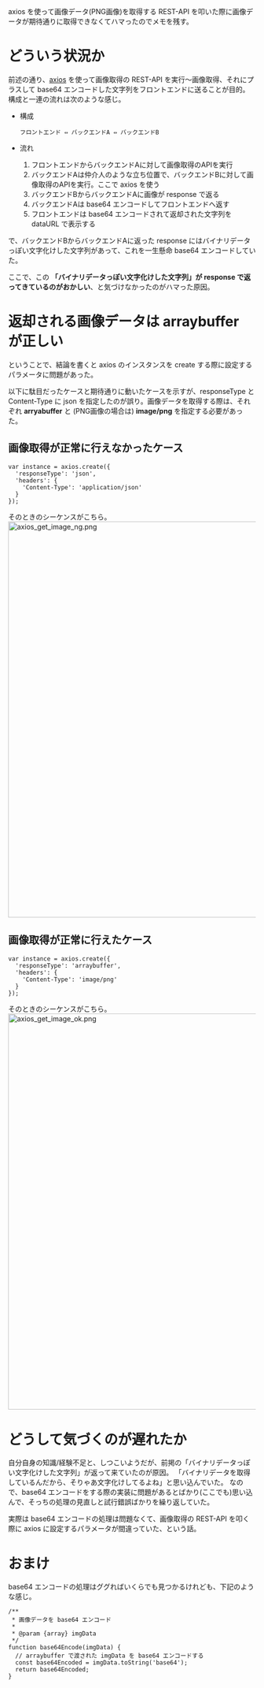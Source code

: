 axios を使って画像データ(PNG画像)を取得する REST-API を叩いた際に画像データが期待通りに取得できなくてハマったのでメモを残す。

# どういう状況か
前述の通り、[axios](https://github.com/axios/axios) を使って画像取得の REST-API を実行～画像取得、それにプラスして base64 エンコードした文字列をフロントエンドに送ることが目的。
構成と一連の流れは次のような感じ。

* 構成

    ```:構成
    フロントエンド ⇔ バックエンドA ⇔ バックエンドB
    ```
* 流れ
  1. フロントエンドからバックエンドAに対して画像取得のAPIを実行
  1. バックエンドAは仲介人のような立ち位置で、バックエンドBに対して画像取得のAPIを実行。ここで axios を使う
  1. バックエンドBからバックエンドAに画像が response で返る
  1. バックエンドAは base64 エンコードしてフロントエンドへ返す
  1. フロントエンドは base64 エンコードされて返却された文字列を dataURL で表示する

で、バックエンドBからバックエンドAに返った response にはバイナリデータっぽい文字化けした文字列があって、これを一生懸命 base64 エンコードしていた。

ここで、この **「バイナリデータっぽい文字化けした文字列」が response で返ってきているのがおかしい**、と気づけなかったのがハマった原因。

# 返却される画像データは arraybuffer が正しい
ということで、結論を書くと axios のインスタンスを create する際に設定するパラメータに問題があった。

以下に駄目だったケースと期待通りに動いたケースを示すが、responseType と Content-Type に json を指定したのが誤り。画像データを取得する際は、それぞれ **arryabuffer** と (PNG画像の場合は) **image/png** を指定する必要があった。

## 画像取得が正常に行えなかったケース

```javascript:設定するパラメータ
var instance = axios.create({
  'responseType': 'json',
  'headers': {
    'Content-Type': 'application/json'
  }
});
```

そのときのシーケンスがこちら。
<img width="804" alt="axios_get_image_ng.png" src="https://qiita-image-store.s3.ap-northeast-1.amazonaws.com/0/193342/5f632b40-f16e-8acb-c09b-cb019927d0da.png">


## 画像取得が正常に行えたケース

```javascript:設定するパラメータ
var instance = axios.create({
  'responseType': 'arraybuffer',
  'headers': {
    'Content-Type': 'image/png'
  }
});
```

そのときのシーケンスがこちら。
<img width="804" alt="axios_get_image_ok.png" src="https://qiita-image-store.s3.ap-northeast-1.amazonaws.com/0/193342/db73dbfb-2b70-98ac-569d-9e7282a69a99.png">


# どうして気づくのが遅れたか
自分自身の知識/経験不足と、しつこいようだが、前掲の「バイナリデータっぽい文字化けした文字列」が返って来ていたのが原因。
「バイナリデータを取得しているんだから、そりゃあ文字化けしてるよね」と思い込んでいた。
なので、base64 エンコードをする際の実装に問題があるとばかり(ここでも)思い込んで、そっちの処理の見直しと試行錯誤ばかりを繰り返していた。

実際は base64 エンコードの処理は問題なくて、画像取得の REST-API を叩く際に axios に設定するパラメータが間違っていた、という話。

# おまけ
base64 エンコードの処理はググればいくらでも見つかるけれども、下記のような感じ。

```javascript:base64エンコードする処理
/**
 * 画像データを base64 エンコード
 *
 * @param {array} imgData
 */
function base64Encode(imgData) {
  // arraybuffer で渡された imgData を base64 エンコードする
  const base64Encoded = imgData.toString('base64');
  return base64Encoded;
}
```
